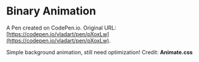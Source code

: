 # Binary Animation

A Pen created on CodePen.io. Original URL: [https://codepen.io/vladart/pen/pXoxLw](https://codepen.io/vladart/pen/pXoxLw).

Simple background animation, still need optimization!
Credit: **Animate.css**